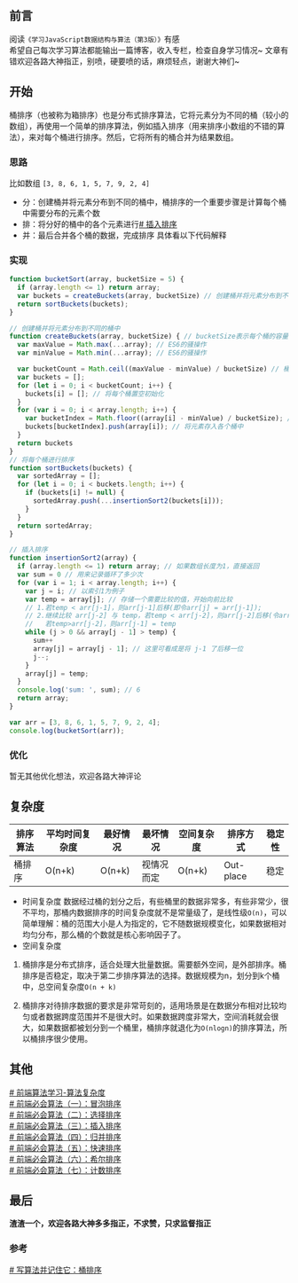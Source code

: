 ## 前言
阅读`《学习JavaScript数据结构与算法（第3版）》`有感\
希望自己每次学习算法都能输出一篇博客，收入专栏，检查自身学习情况~ 文章有错欢迎各路大神指正，别喷，硬要喷的话，麻烦轻点，谢谢大神们~
## 开始
桶排序（也被称为箱排序）也是分布式排序算法，它将元素分为不同的桶（较小的数组），再使用一个简单的排序算法，例如插入排序（用来排序小数组的不错的算法），来对每个桶进行排序。然后，它将所有的桶合并为结果数组。

### 思路
比如数组 `[3, 8, 6, 1, 5, 7, 9, 2, 4]`
- 分：创建桶并将元素分布到不同的桶中，桶排序的一个重要步骤是计算每个桶中需要分布的元素个数
- 排：将分好的桶中的各个元素进行[# 插入排序](https://juejin.cn/post/7036181901022855175)
- 并：最后合并各个桶的数据，完成排序
具体看以下代码解释
### 实现
```javascript
function bucketSort(array, bucketSize = 5) {
  if (array.length <= 1) return array;
  var buckets = createBuckets(array, bucketSize) // 创建桶并将元素分布到不同的桶中
  return sortBuckets(buckets);
}

// 创建桶并将元素分布到不同的桶中
function createBuckets(array, bucketSize) { // bucketSize表示每个桶的容量
  var maxValue = Math.max(...array); // ES6的骚操作
  var minValue = Math.min(...array); // ES6的骚操作

  var bucketCount = Math.ceil((maxValue - minValue) / bucketSize) // 桶排序的第一个重要步骤是计算每个桶中需要分布的元素个数
  var buckets = [];
  for (let i = 0; i < bucketCount; i++) {
    buckets[i] = []; // 将每个桶置空初始化
  }
  for (var i = 0; i < array.length; i++) {
    var bucketIndex = Math.floor((array[i] - minValue) / bucketSize); // 计算要将元素放到哪个桶中
    buckets[bucketIndex].push(array[i]); // 将元素存入各个桶中
  }
  return buckets
}
// 将每个桶进行排序
function sortBuckets(buckets) {
  var sortedArray = [];
  for (let i = 0; i < buckets.length; i++) {
    if (buckets[i] != null) {
      sortedArray.push(...insertionSort2(buckets[i]));
    }
  }
  return sortedArray;
}

// 插入排序
function insertionSort2(array) {
  if (array.length <= 1) return array; // 如果数组长度为1，直接返回
  var sum = 0 // 用来记录循环了多少次
  for (var i = 1; i < array.length; i++) {
    var j = i; // 以索引1为例子
    var temp = array[j]; // 存储一个需要比较的值，开始向前比较
    // 1.若temp < arr[j-1]，则arr[j-1]后移(即令arr[j] = arr[j-1]);
    // 2.继续比较 arr[j-2] 与 temp，若temp < arr[j-2]，则arr[j-2]后移(令arr[j-1] = arr[j-2])，
    //   若temp>arr[j-2]，则arr[j-1] = temp
    while (j > 0 && array[j - 1] > temp) {
      sum++
      array[j] = array[j - 1]; // 这里可看成是将 j-1 了后移一位
      j--;
    }
    array[j] = temp;
  }
  console.log('sum: ', sum); // 6
  return array;
}

var arr = [3, 8, 6, 1, 5, 7, 9, 2, 4];
console.log(bucketSort(arr));
```
### 优化
暂无其他优化想法，欢迎各路大神评论
## 复杂度

| 排序算法 | 平均时间复杂度 | 最好情况 | 最坏情况 | 空间复杂度 | 排序方式 | 稳定性
| --- | --- | --- | --- | --- | --- | --- |
| 桶排序 | O(n+k) | O(n+k) | 视情况而定 | O(n+k) | Out-place | 稳定 |

- 时间复杂度
数据经过桶的划分之后，有些桶里的数据非常多，有些非常少，很不平均，那桶内数据排序的时间复杂度就不是常量级了，是线性级`O(n)`，可以简单理解：桶的范围大小是人为指定的，它不随数据规模变化，如果数据相对均匀分布，那么桶的个数就是核心影响因子了。
- 空间复杂度
1) 桶排序是分布式排序，适合处理大批量数据。需要额外空间，是外部排序。桶排序是否稳定，取决于第二步排序算法的选择。数据规模为n，划分到k个桶中，总空间复杂度`O(n + k)`

2) 桶排序对待排序数据的要求是非常苛刻的，适用场景是在数据分布相对比较均匀或者数据跨度范围并不是很大时。如果数据跨度非常大，空间消耗就会很大，如果数据都被划分到一个桶里，桶排序就退化为`O(nlogn)`的排序算法，所以桶排序很少使用。
## 其他
[# 前端算法学习-算法复杂度](https://juejin.cn/post/7034077582584709150)\
[# 前端必会算法（一）：冒泡排序](https://juejin.cn/post/7034765646390886437)\
[# 前端必会算法（二）：选择排序](https://juejin.cn/post/7034819462687621133)\
[# 前端必会算法（三）：插入排序](https://juejin.cn/post/7036181901022855175)\
[# 前端必会算法（四）：归并排序](https://juejin.cn/post/7036277115905540103)\
[# 前端必会算法（五）：快速排序](https://juejin.cn/post/7037137749387771940)\
[# 前端必会算法（六）：希尔排序](https://juejin.cn/post/7037775453041459208)\
[# 前端必会算法（七）：计数排序](https://juejin.cn/post/7038521599342936071)
## 最后
**渣渣一个，欢迎各路大神多多指正，不求赞，只求监督指正**
### 参考
[# 写算法并记住它：桶排序](https://juejin.cn/post/6844903945312305160)